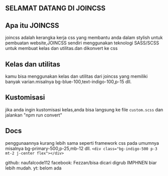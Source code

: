 ## SELAMAT DATANG DI JOINCSS


## Apa itu JOINCSS
joincss adalah kerangka kerja css yang membantu anda dalam stylish untuk pembuatan website,JOINCSS sendiri menggunakan teknologi SASS/SCSS untuk membuat kelas dan utilitas.dan dikonvert ke css

## Kelas dan utilitas
kamu bisa menggunakan kelas dan utilitas dari joincss yang memiliki banyak varian.misalnya bg-blue-100,text-indigo-100,p-15 dll.

## Kustomisasi
jika anda ingin kustomisasi kelas,anda bisa langsung ke file `custom.scss` dan jalankan "npm run convert"

## Docs
penggunaannya kurang lebih sama seperti framework css pada umumnya misalnya bg-primary-500,p-25,mb-12 dll.
```<div class="bg-indigo-500 p-3 mt-2 j-center flex"></div>```

github: naufalcode112 facebook: Fezzan/bisa dicari digrub IMPHNEN biar lebih mudah. yt: belom ada
